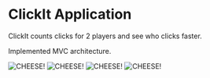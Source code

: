 # ClickIt Application

ClickIt counts clicks for 2 players and see who clicks faster.

Implemented MVC architecture.


![CHEESE!](https://user-images.githubusercontent.com/74861262/211170396-b0f513b6-5e3e-41e1-a9f4-1ae1e9fda8f0.png)
![CHEESE!](https://user-images.githubusercontent.com/74861262/211170421-9bafbc20-90d2-415e-8aa4-a48736920601.png)
![CHEESE!](https://user-images.githubusercontent.com/74861262/211170404-e7223eec-7ef9-43e6-ac47-9afe2c63c89c.png)
![CHEESE!](https://user-images.githubusercontent.com/74861262/211170425-474d0bc0-cede-451d-816d-1af25e69ef15.png)
